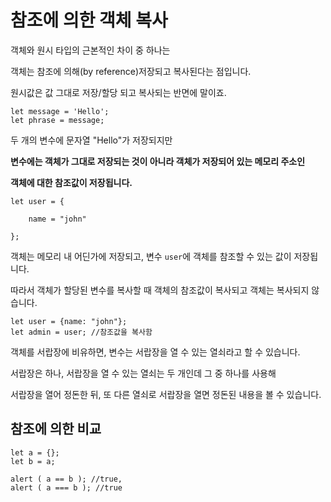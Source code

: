 # 참조에 의한 객체 복사 



객체와 원시 타입의 근본적인 차이 중 하나는 

객체는 참조에 의해(by reference)저장되고 복사된다는 점입니다. 

원시값은 값 그대로 저장/할당 되고 복사되는 반면에 말이죠. 

```
let message = 'Hello';
let phrase = message;
```

두 개의 변수에 문자열 "Hello"가 저장되지만 



**변수에는 객체가 그대로 저장되는 것이 아니라 객체가 저장되어 있는 메모리 주소인** 

**객체에 대한 참조값이 저장됩니다.** 



```
let user = {		

	name = "john"

};
```

객체는 메모리 내 어딘가에 저장되고, 변수 `user`에 객체를 참조할 수 있는 값이 저장됩니다. 

따라서 객체가 할당된 변수를 복사할 때 객체의 참조값이 복사되고 객체는 복사되지 않습니다. 

```
let user = {name: "john"};
let admin = user; //참조값을 복사함
```



객체를 서랍장에 비유하면, 변수는 서랍장을 열 수 있는 열쇠라고 할 수 있습니다. 

서랍장은 하나, 서랍장을 열 수 있는 열쇠는 두 개인데 그 중 하나를 사용해 

서랍장을 열어 정돈한 뒤, 또 다른 열쇠로 서랍장을 열면 정돈된 내용을 볼 수 있습니다. 



## 참조에 의한 비교 

``` 
let a = {};
let b = a;

alert ( a == b ); //true,
alert ( a === b ); //true
```

